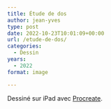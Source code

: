 ```yaml
---
title: Étude de dos
author: jean-yves
type: post
date: 2022-10-23T10:01:09+00:00
url: /etude-de-dos/
categories:
  - Dessin
years:
  - 2022
format: image

---
```

Dessiné sur iPad avec [Procreate](https://procreate.com/).